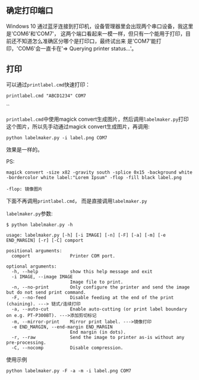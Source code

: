 ## 确定打印端口

Windows 10 通过蓝牙连接到打印机，设备管理器里会出现两个串口设备，我这里是'COM6'和'COM7'，
这两个端口看起来一模一样，但只有一个能用于打印，目前还不知道怎么准确区分哪个是打印口，最终试出来
是'COM7'能打印，'COM6'会一直卡在'=> Querying printer status...'。

## 打印

可以通过`printlabel.cmd`快速打印：

```
printlabel.cmd "ABCD1234" COM7
```

``

`printlabel.cmd`中使用magick convert生成图片，然后调用`labelmaker.py`打印这个图片，所以先手动通过magick convert生成图片，再调用:

```
python labelmaker.py -i label.png COM7
```

效果是一样的。

PS:

```
magick convert -size x82 -gravity south -splice 0x15 -background white -bordercolor white label:"Lorem Ipsum" -flop -fill black label.png

-flop: 镜像图片
```

下面不再调用`printlabel.cmd`， 而是直接调用`labelmaker.py`

`labelmaker.py`参数:

```
$ python labelmaker.py -h

usage: labelmaker.py [-h] [-i IMAGE] [-n] [-F] [-a] [-m] [-e END_MARGIN] [-r] [-C] comport

positional arguments:
  comport               Printer COM port.

optional arguments:
  -h, --help            show this help message and exit
  -i IMAGE, --image IMAGE
                        Image file to print.
  -n, --no-print        Only configure the printer and send the image but do not send print command.
  -F, --no-feed         Disable feeding at the end of the print (chaining). ---> 链式/连续打印
  -a, --auto-cut        Enable auto-cutting (or print label boundary on e.g. PT-P300BT). --->添加剪切标记
  -m, --mirror-print    Mirror print label. --->镜像打印
  -e END_MARGIN, --end-margin END_MARGIN
                        End margin (in dots).
  -r, --raw             Send the image to printer as-is without any pre-processing.
  -C, --nocomp          Disable compression.
```

使用示例
```
python labelmaker.py -F -a -m -i label.png COM7
```


